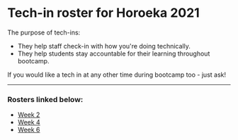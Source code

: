 # Tech-in roster for Horoeka 2021

The purpose of tech-ins:
- They help staff check-in with how you're doing technically.
- They help students stay accountable for their learning throughout bootcamp.

If you would like a tech in at any other time during bootcamp too - just ask!

---

### Rosters linked below:

* [Week 2](week-2.md)
* [Week 4](week-4.md)
* [Week 6](week-6.md)
